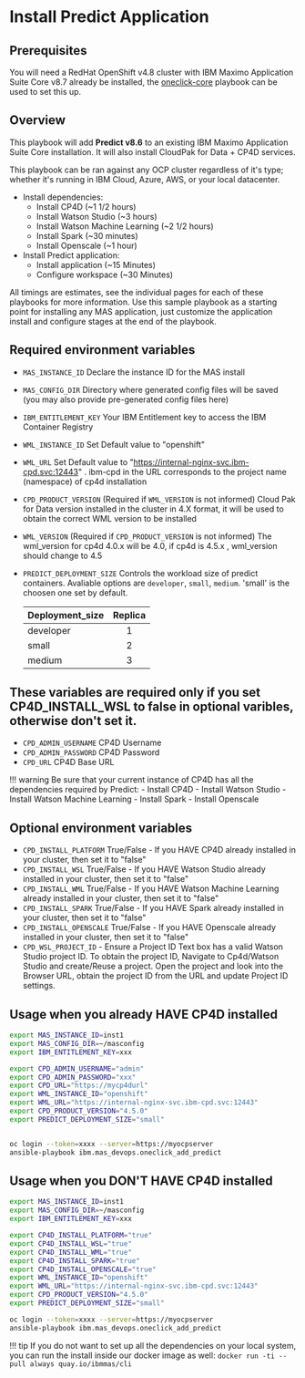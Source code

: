 # Install Predict Application

## Prerequisites
You will need a RedHat OpenShift v4.8 cluster with IBM Maximo Application Suite Core v8.7 already be installed, the [oneclick-core](oneclick-core.md) playbook can be used to set this up.

## Overview
This playbook will add **Predict v8.6** to an existing IBM Maximo Application Suite Core installation. It will also install CloudPak for Data + CP4D services.

This playbook can be ran against any OCP cluster regardless of it's type; whether it's running in IBM Cloud, Azure, AWS, or your local datacenter.

- Install dependencies:
    - Install CP4D (~1 1/2 hours)
    - Install Watson Studio (~3 hours)
    - Install Watson Machine Learning (~2 1/2 hours)
    - Install Spark (~30 minutes)
    - Install Openscale (~1 hour)
- Install Predict application:
    - Install application (~15 Minutes)
    - Configure workspace (~30 Minutes)

All timings are estimates, see the individual pages for each of these playbooks for more information.  Use this sample playbook as a starting point for installing any MAS application, just customize the application install and configure stages at the end of the playbook.

## Required environment variables
- `MAS_INSTANCE_ID` Declare the instance ID for the MAS install
- `MAS_CONFIG_DIR` Directory where generated config files will be saved (you may also provide pre-generated config files here)
- `IBM_ENTITLEMENT_KEY` Your IBM Entitlement key to access the IBM Container Registry
- `WML_INSTANCE_ID` Set Default value to "openshift"
- `WML_URL` Set Default value to "https://internal-nginx-svc.ibm-cpd.svc:12443" . ibm-cpd in the URL corresponds to the project name (namespace) of cp4d installation
- `CPD_PRODUCT_VERSION` (Required if `WML_VERSION` is not informed) Cloud Pak for Data version installed in the cluster in 4.X format, it will be used to obtain the correct WML version to be installed
- `WML_VERSION` (Required if `CPD_PRODUCT_VERSION` is not informed) The wml_version for cp4d 4.0.x will be 4.0, if cp4d is 4.5.x , wml_version should change to 4.5
- `PREDICT_DEPLOYMENT_SIZE` Controls the workload size of predict containers. Avaliable options are `developer`, `small`, `medium`. 'small' is the choosen one set by default.

    | Deployment_size        | Replica |
    | ---------------------- | :--: |
    | developer              |  1 |
    | small                  |  2 |
    | medium                 |  3 |

## These variables are required only if you set CP4D_INSTALL_WSL to false in optional varibles, otherwise don't set it.
- `CPD_ADMIN_USERNAME` CP4D Username
- `CPD_ADMIN_PASSWORD` CP4D Password
- `CPD_URL` CP4D Base URL

!!! warning
    Be sure that your current instance of CP4D has all the dependencies required by Predict:
    - Install CP4D
    - Install Watson Studio
    - Install Watson Machine Learning
    - Install Spark
    - Install Openscale

## Optional environment variables
- `CPD_INSTALL_PLATFORM` True/False - If you HAVE CP4D already installed in your cluster, then set it to "false"
- `CPD_INSTALL_WSL` True/False - If you HAVE Watson Studio already installed in your cluster, then set it to "false"
- `CPD_INSTALL_WML` True/False - If you HAVE Watson Machine Learning already installed in your cluster, then set it to "false"
- `CPD_INSTALL_SPARK` True/False - If you HAVE Spark already installed in your cluster, then set it to "false"
- `CPD_INSTALL_OPENSCALE` True/False - If you HAVE Openscale already installed in your cluster, then set it to "false"
- `CPD_WSL_PROJECT_ID` - Ensure a Project ID Text box has a valid Watson Studio project ID. To obtain the project ID, Navigate to Cp4d/Watson Studio and create/Reuse a project. Open the project and look into the Browser URL, obtain the project ID from the URL and update Project ID settings.


## Usage when you already HAVE CP4D installed

```bash
export MAS_INSTANCE_ID=inst1
export MAS_CONFIG_DIR=~/masconfig
export IBM_ENTITLEMENT_KEY=xxx

export CPD_ADMIN_USERNAME="admin"
export CPD_ADMIN_PASSWORD="xxx"
export CPD_URL="https://mycp4durl"
export WML_INSTANCE_ID="openshift"
export WML_URL="https://internal-nginx-svc.ibm-cpd.svc:12443"
export CPD_PRODUCT_VERSION="4.5.0"
export PREDICT_DEPLOYMENT_SIZE="small"


oc login --token=xxxx --server=https://myocpserver
ansible-playbook ibm.mas_devops.oneclick_add_predict
```

## Usage when you DON'T HAVE CP4D installed
```bash
export MAS_INSTANCE_ID=inst1
export MAS_CONFIG_DIR=~/masconfig
export IBM_ENTITLEMENT_KEY=xxx

export CP4D_INSTALL_PLATFORM="true"
export CP4D_INSTALL_WSL="true"
export CP4D_INSTALL_WML="true"
export CP4D_INSTALL_SPARK="true"
export CP4D_INSTALL_OPENSCALE="true"
export WML_INSTANCE_ID="openshift"
export WML_URL="https://internal-nginx-svc.ibm-cpd.svc:12443"
export CPD_PRODUCT_VERSION="4.5.0"
export PREDICT_DEPLOYMENT_SIZE="small"

oc login --token=xxxx --server=https://myocpserver
ansible-playbook ibm.mas_devops.oneclick_add_predict
```

!!! tip
    If you do not want to set up all the dependencies on your local system, you can run the install inside our docker image as well: `docker run -ti --pull always quay.io/ibmmas/cli`
